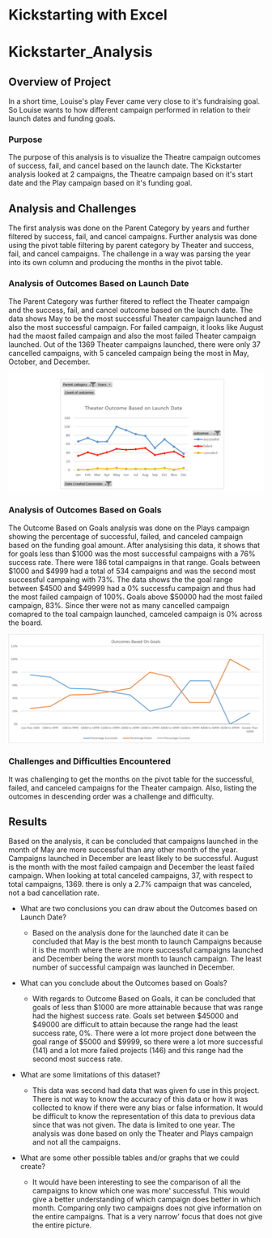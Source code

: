 # Kickstarting with Excel
# Kickstarter_Analysis

## Overview of Project
In a short time, Louise's play Fever came very close to it's fundraising goal. So Louise wants to how different campaign performed in relation to their launch dates and funding goals. 

### Purpose
The purpose of this analysis is to visualize the Theatre campaign outcomes of success, fail, and cancel based on the launch date. The Kickstarter analysis looked at 2 campaigns, the Theatre campaign based on it's start date and the Play campaign based on it's funding goal.

## Analysis and Challenges
The first analysis was done on the Parent Category by years and further filtered by success, fail, and cancel campaigns. Further analysis was done using the pivot table filtering by parent category by Theater and success, fail, and cancel campaigns. The challenge in a way was parsing the year into its own column and producing the months in the pivot table.

### Analysis of Outcomes Based on Launch Date
The Parent Category was further fitered to reflect the Theater campaign and the success, fail, and cancel outcome based on the launch date. The data shows May to be the most successful Theater campaign launched and also the most successful campaign. For failed campaign, it looks like August had the maost failed campaign and also the most failed Theater campaign launched. Out of the 1369 Theater campaigns launched, there were only 37 cancelled campaigns, with 5 canceled campaign being the most in May, October, and December.

![Theater_Outcomes_by_Launch_Date](https://github.com/rsewsankar/Kickstarter_Analysis/blob/main/Resources/Theater_Outcomes_by_Launch_Date.png)

### Analysis of Outcomes Based on Goals
The Outcome Based on Goals analysis was done on the Plays campaign showing the percentage of successful, failed, and canceled campaign based on the funding goal amount. After analysising this data, it shows that for goals less than $1000 was the most successful campaigns with a 76% success rate. There were 186 total campaigns in that range. Goals between $1000 and $4999 had a total of 534 campaigns and was the second most successful campaing with 73%. The data shows the the goal range between $4500 and $49999 had a 0% successfu campaign and thus had the most failed campaign of 100%. Goals above $50000 had the most failed campaign, 83%. Since ther were not as many cancelled campaign comapred to the toal campaign launched, camceled campaign is 0% across the board.

![Outcomes_Based_on Goals](https://github.com/rsewsankar/Kickstarter_Analysis/blob/main/Resources/Outcomes_Based_on_Goals.png)

### Challenges and Difficulties Encountered
It was challenging to get the months on the pivot table for the successful, failed, and canceled campaigns for the Theater campaign. Also, listing the outcomes in descending order was a challenge and difficulty.

## Results
Based on the analysis, it can be concluded that campaigns launched in the month of May are more successful
than any other month of the year. Campaigns launched in December are least likely to be successful. August is the month with the most failed campaign and December the least failed campaign. When looking at total canceled campaigns, 37, with respect to total campaigns, 1369. there is only a 2.7% campaign that was canceled, not a bad cancellation rate. 

- What are two conclusions you can draw about the Outcomes based on Launch Date?
    - Based on the analysis done for the launched date it can be concluded that May is the best month to launch Campaigns because it is the month where there are more
     successful campaigns launched and December being the worst month to launch campaign. The least number of successful campaign was launched in December.
    
- What can you conclude about the Outcomes based on Goals?
    - With regards to Outcome Based on Goals, it can be concluded that goals of less than $1000 are more
    attainable because that was range had the highest success rate. Goals set between $45000 and $49000 are
    difficult to attain because the range had the least success rate, 0%. There were a lot more project done
    between the goal range of $5000 and $9999, so there were a lot more successful (141) and a lot more
    failed projects (146) and this range had the second most success rate.
    
- What are some limitations of this dataset?
     - This data was second had data that was given fo use in this project. There is not way to know the 
   accuracy of this data or how it was collected to know if there were any bias or false information. It
   would be difficult to know the representation of this data to previous data since that was not given.
  The data is limited to one year. The analysis was done based on only the Theater and Plays campaign
  and not all the campaigns.

- What are some other possible tables and/or graphs that we could create?
    - It would have been interesting to see the comparison of all the campaigns to know which one was more'
  successful. This would give a better understanding of which campaign does better in which month.
 Comparing only two campaigns does not give information on the entire campaigns. That is a very narrow'
  focus that does not give the entire picture.

